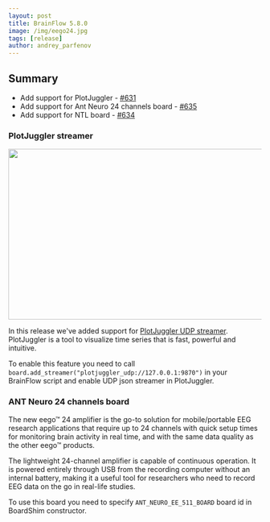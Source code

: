 ```yaml
---
layout: post
title: BrainFlow 5.8.0
image: /img/eego24.jpg
tags: [release]
author: andrey_parfenov
---
```



## Summary

* Add support for PlotJuggler - [#631](https://github.com/brainflow-dev/brainflow/pull/631)
* Add support for Ant Neuro 24 channels board - [#635](https://github.com/brainflow-dev/brainflow/pull/635)
* Add support for NTL board - [#634](https://github.com/brainflow-dev/brainflow/pull/634)

### PlotJuggler streamer

<div style="text-align: center">
    <a href="https://github.com/facontidavide/PlotJuggler" title="plotjuggler" target="_blank" align="center">
        <img width="640" height="339" src="https://live.staticflickr.com/65535/52954281820_15efd60bda_z.jpg">
    </a>
</div>

In this release we've added support for [PlotJuggler UDP streamer](https://github.com/facontidavide/PlotJuggler). PlotJuggler is a tool to visualize time series that is fast, powerful and intuitive.

To enable this feature you need to call `board.add_streamer("plotjuggler_udp://127.0.0.1:9870")` in your BrainFlow script and enable UDP json streamer in PlotJuggler.

### ANT Neuro 24 channels board

The new eego™ 24 amplifier is the go-to solution for mobile/portable EEG research applications that require up to 24 channels with quick setup times for monitoring brain activity in real time, and with the same data quality as the other eego™ products.

The lightweight 24-channel amplifier is capable of continuous operation. It is powered entirely through USB from the recording computer without an internal battery, making it a useful tool for researchers who need to record EEG data on the go in real-life studies.

To use this board you need to specify `ANT_NEURO_EE_511_BOARD` board id in BoardShim constructor.

